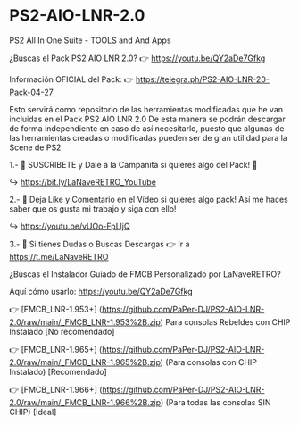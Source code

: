 # PS2-AIO-LNR-2.0
PS2 All In One Suite - TOOLS and And Apps

¿Buscas el Pack PS2 AIO LNR 2.0? 
👉 https://youtu.be/QY2aDe7Gfkg 

Información OFICIAL del Pack: 
👉 https://telegra.ph/PS2-AIO-LNR-20-Pack-04-27

Esto servirá como repositorio de las herramientas modificadas que he van incluidas en el Pack PS2 AIO LNR 2.0
De esta manera se podrán descargar de forma independiente en caso de así necesitarlo, puesto que algunas de 
las herramientas creadas o modificadas pueden ser de gran utilidad para la Scene de PS2

1.- 🚩 SUSCRIBETE y Dale a la Campanita si quieres algo del Pack! 🔔 

↪️ https://bit.ly/LaNaveRETRO_YouTube

2.- 📲 Deja Like y Comentario en el Vídeo si quieres algo pack! Así me haces saber que os gusta mi trabajo y siga con ello!

↪️ https://youtu.be/vUOo-FpLljQ 

3.- 📲 Si tienes Dudas o Buscas Descargas 👉 Ir a https://t.me/LaNaveRETRO


¿Buscas el Instalador Guiado de FMCB Personalizado por LaNaveRETRO? 

Aquí cómo usarlo: https://youtu.be/QY2aDe7Gfkg 

👉 [FMCB_LNR-1.953+] (https://github.com/PaPer-DJ/PS2-AIO-LNR-2.0/raw/main/_FMCB_LNR-1.953%2B.zip) Para consolas Rebeldes con CHIP Instalado [No recomendado] 

👉 [FMCB_LNR-1.965+] (https://github.com/PaPer-DJ/PS2-AIO-LNR-2.0/raw/main/_FMCB_LNR-1.965%2B.zip) (Para consolas con CHIP Instalado) [Recomendado] 

👉 [FMCB_LNR-1.966+] (https://github.com/PaPer-DJ/PS2-AIO-LNR-2.0/raw/main/_FMCB_LNR-1.966%2B.zip) (Para todas las consolas SIN CHIP) [Ideal]
